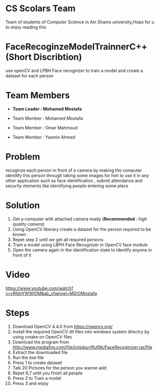 # CS Scolars Team
Team of students of Computer Science in Ain Shams university,Hope for u to enjoy reading this

# FaceRecoginzeModelTrainnerC++(Short Discribtion)
use openCV and LPBH Face recognizer to train a model and create a dataset for each person

# Team Members

- **Team Leader : Mohamed Mostafa**

- Team Member : Mohamed Mostafa
- Team Member : Omar Mahmoud
- Team Member : Yasmin Ahmed

# Problem
recoginze each person in front of a camera by making the computer identitfy this person through taking some images for him
to use it in any other application such as face identification , submit attendance and security elements like identifying people entering some place

# Solution
1. Get a computer with attached camera ready (**Recommended** : *high quality camera*)
2. Using OpenCV liberary create a dataset for the person required to be known
3. Repet step 2 until we get all required persons
4. Train a model using LBPH Face Recognizer in OpenCV face module
5. Open the camera again in the identification state to identify anyone in front of it

# Video
https://www.youtube.com/watch?v=yRfdnYWWlOM&ab_channel=MiDOMostafa

# Steps
1. Download OpenCV 4.4.0 from https://opencv.org/
2. Install the required OpenCV dll files into windows system directry by using cmake on OpenCV files
3. Download the program from http://www.mediafire.com/file/jctgdoyrlfluf9k/FaceRecoginizer.rar/file
4. Extract the downloaded file
5. Run the exe file
6. Press 1 to create dataset
7. Talk 20 Pictures for the person you wanne add
8. Repet 6,7 until you finish all people
9. Press 2 to Train a model
10. Press 3 and enjoy
